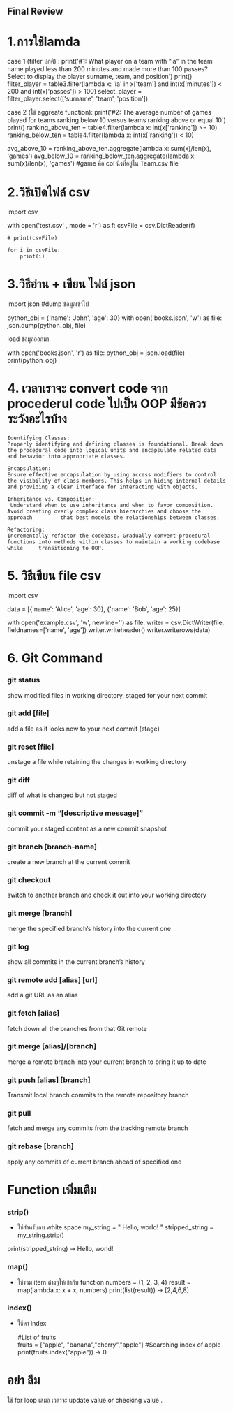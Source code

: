  ## Final Review 

# 1.การใช้lamda

case 1 (filter ปกติ) : print('#1: What player on a team with “ia” in the team name played less than 200 minutes and made more than 100 passes? Select to display the player surname, team, and position')
print()
filter_player = table3.filter(lambda x: 'ia' in x['team'] and int(x['minutes']) < 200 and int(x['passes']) > 100)
select_player = filter_player.select(['surname', 'team', 'position'])

case 2 (ใช้ aggreate function): print('#2: The average number of games played for teams ranking below 10 versus teams ranking above or equal 10')
print()
ranking_above_ten = table4.filter(lambda x: int(x['ranking']) >= 10)
ranking_below_ten = table4.filter(lambda x: int(x['ranking']) < 10)

avg_above_10 = ranking_above_ten.aggregate(lambda x: sum(x)/len(x), 'games')
avg_below_10 = ranking_below_ten.aggregate(lambda x: sum(x)/len(x), 'games')
#game คือ col นึงที่อยู่ใน Team.csv file 


# 2.วิธีเปิดไฟล์ csv
import csv

with open('test.csv' , mode = 'r') as f:
    csvFile = csv.DictReader(f)

    # print(csvFile)

    for i in csvFile:
        print(i)

# 3.วิธีอ่าน  + เขียน ไฟล์ json 

import json
#dump ข้อมูลเข้าไป

python_obj = {'name': 'John', 'age': 30}
with open('books.json', 'w') as file:
    json.dump(python_obj, file)

load ข้อมูลออกมา

with open('books.json', 'r') as file:
    python_obj = json.load(file)
print(python_obj)
 


# 4. เวลาเราจะ convert code จาก procederul code ไปเป็น OOP มีข้อควรระวังอะไรบ้าง

    Identifying Classes:
    Properly identifying and defining classes is foundational. Break down the procedural code into logical units and encapsulate related data        and behavior into appropriate classes.

    Encapsulation:
    Ensure effective encapsulation by using access modifiers to control the visibility of class members. This helps in hiding internal details       and providing a clear interface for interacting with objects.

    Inheritance vs. Composition:
     Understand when to use inheritance and when to favor composition. Avoid creating overly complex class hierarchies and choose the approach         that best models the relationships between classes.

    Refactoring:
    Incrementally refactor the codebase. Gradually convert procedural functions into methods within classes to maintain a working codebase while     transitioning to OOP.


# 5. วิธีเขียน file csv
import csv

data = [{'name': 'Alice', 'age': 30}, {'name': 'Bob', 'age': 25}]

with open('example.csv', 'w', newline='') as file:
    writer = csv.DictWriter(file, fieldnames=['name', 'age'])
    writer.writeheader()
    writer.writerows(data)

# 6. Git Command

### git status
show modified files in working directory, staged for your next commit

### git add [file]
add a file as it looks now to your next commit (stage)

### git reset [file]
unstage a file while retaining the changes in working directory

### git diff
diff of what is changed but not staged

### git commit -m “[descriptive message]”
commit your staged content as a new commit snapshot


### git branch [branch-name]
create a new branch at the current commit

### git checkout
switch to another branch and check it out into your working directory

### git merge [branch]
merge the specified branch’s history into the current one

### git log
show all commits in the current branch’s history

### git remote add [alias] [url]
add a git URL as an alias

### git fetch [alias]
fetch down all the branches from that Git remote

### git merge [alias]/[branch]
merge a remote branch into your current branch to bring it up to date

### git push [alias] [branch]
Transmit local branch commits to the remote repository branch

### git pull
fetch and merge any commits from the tracking remote branch

### git rebase [branch]
apply any commits of current branch ahead of specified one


# Function เพิ่มเติม

### strip()
-  ใช่สำหรับลบ white space
   my_string = "   Hello, world!   "
stripped_string = my_string.strip() 
  
print(stripped_string)  -> Hello, world!


### map()
- ใช่รวม item ต่างๆให้เข้ากับ function
  numbers = (1, 2, 3, 4)
  result = map(lambda x: x + x, numbers)
  print(list(result)) -> [2,4,6,8]

### index()
- ใช้หา index 

  #List of fruits  
  fruits = ["apple", "banana","cherry","apple"] 
  #Searching index of apple 
  print(fruits.index("apple")) -> 0


# อย่า ลืม
  ใช้ for loop เสมอ เวลาจะ update value or checking value .
